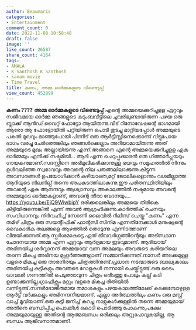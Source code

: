```yaml
---
author: Beaumaris
categories:
- Entertainment
comment_count: 0
date: 2022-11-08 10:58:48
draft: false
image: ''
like_count: 26587
share_count: 4164
tags:
- AMALA
- K Santhosh K Santhosh
- kanam movie
- Time Travel
title: കണം, അമ്മ ഓർമ്മകളുടെ വീണ്ടെടുപ്പ്
view_count: 452899
---
```


**കണം ????** **അമ്മ ഓർമ്മകളുടെ വീണ്ടെടുപ്പ്** എന്റെ അമ്മയെക്കുറിച്ചുളള ഏറ്റവും സജീവമായ ഓർമ്മ ഞങ്ങളുടെ കുടുംബവീട്ടിലെ ചുവരിലുണ്ടായിരുന്ന പഴയ ഒരു ബ്ലാക്ക് ആൻഡ് വൈറ്റ് ഫോട്ടോ ആയിരുന്നു.വീട് റിനോവേഷന്റെ ഭാഗമായി ആരോ ആ ഫോട്ടോയിൽ പറ്റിയിരുന്ന പൊടി തുടച്ചു മാറ്റിയപ്പോൾ അമ്മയുടെ പകുതി മുഖവും മാഞ്ഞുപോയി പിന്നീട് ഒരു ആർട്ടിസ്റ്റിനെക്കൊണ്ട് വിട്ടുപോയ ഭാഗം വരച്ചു ചേർത്തെങ്കിലും ഞങ്ങൾക്കെല്ലാം അറിയാമായിരുന്നു അത് അമ്മയുടെ മുഖം അല്ലായിരുന്നു എന്ന്.അങ്ങനെ എന്റെ അമ്മയെക്കുറിച്ചുളള ഏക ഓർമ്മയും എനിക്ക് നഷ്ടമിയി... ആദി എന്ന ചെറുപ്പക്കാരൻ ഒരു ഗിത്താർപ്ലയറും ഗായകനുമാണ്.സദസ്സിനെ അഭിമുഖീകരിക്കാനുള്ള ഭയവും സമൂഹത്തിൽ നിന്നും ഉൾവലിഞ്ഞ സ്വഭാവവും അവന്റെ നില പരുങ്ങലിലാക്കുന്നു.കിട്ടുന്ന അവസരങ്ങൾ ഉപയോഗിക്കാൻ കഴിയാതെ,മറ്റ് ജോലികളൊന്നും വശമില്ലാത്ത ആദിയുടെ നിലനില്പ് തന്നെ അപകടത്തിലാകുന്നു.ഈ പരിതസ്ഥിതിയിലും അവന്റെ ഏക ആനന്ദവും ആശ്വാസവും അകാലത്തിൽ നഷ്ടമായ അവന്റെ അമ്മയുടെ ഓർമ്മകളാണ്, അവന്റെ തീരാ വേദനയും... https://youtu.be/EjQ9WiwbipY ഒരിക്കലെങ്കിലും അമ്മയെ തിരികെ കിട്ടിയിരുന്നെങ്കിൽ എന്ന് അവൻ ആഗ്രഹിക്കുന്നു.കാർത്തിക് രചനയും സംവിധാനവും നിർവഹിച്ച് സോണി ലൈവിൽ റിലീസ് ചെയ്ത "കണം" എന്ന തമിഴ് ചിത്രം ഒരു സയന്റിഫിക് ഫാന്റസി സിനിമ എന്നതിനേക്കാൾ മനുഷ്യന്റെ വൈകാരിക തലങ്ങളെ ആഴത്തിൽ തൊടുന്നു എന്നിടത്താണ് വിജയിക്കുന്നത്.ആ സ്പർശമാകട്ടെ ഏത് ജീവവർഗ്ഗത്തിന്റെയും അടിസ്ഥാന ചോദനയായ അമ്മ എന്ന ഏറ്റവും ആർദ്രമായ ഇടവുമാണ്. ആദിയായ് അഭിനയിച്ച ശർവ്വാനന്ദ് അമ്മയായ് വന്ന അമലയും അവരുടെ കരിയറിലെ തന്നെ മികച്ച അഭിനയ മുഹൂർത്തങ്ങളാണ് സമ്മാനിക്കുന്നത്.നാസർ അടക്കമുള്ള വളരെ മികച്ച ഒരു താരനിരയും ചിത്രത്തിനുണ്ട്.പ്രധാന നടന്മാരുടെ ബാല്യകാലം അഭിനയിച്ച കുട്ടികളും അവരുടെ റോളുകൾ നന്നായി ചെയ്തിട്ടുണ്ട്.ഒരു ടൈം ട്രാവലർ ഗണത്തിൽ പെടുത്താവുന്ന ചിത്രം ഒരിടത്തു പോലും കല്ല് കടി ഉണ്ടാക്കുന്നില്ല.ഗ്രാഫിക്സും മറ്റും വളരെ മികച്ച രീതിയിൽ വന്നിട്ടുണ്ട്.സന്ദർഭോജിതമായ തമാശകളും.പഴയകാലത്തിലേക്ക് കടക്കുമ്പോഴുളള ആർട്ട് വർക്കുകളും അഭിനന്ദനീയമാണ്. എല്ലാ അർത്ഥത്തിലും കണം ഒരു മസ്റ്റ് വാച്ച് മൂവിയാണ്.ഒരു കുട്ടി ജനിച്ച് കുറച്ചു നാളുകൾക്കുള്ളിൽ തന്നെ അമ്മയുമായ് അതിനെ ബന്ധിപ്പിച്ച പൊക്കിൾ കൊടി പൊടിഞ്ഞു പോകുന്നു,പക്ഷേ അമ്മയുമായുള്ള അതിന്റെ ആത്മബന്ധം ഒരിക്കലും അറ്റുപോവുകയില്ല, ആ ബന്ധം ആജീവനാന്തമാണ്!.